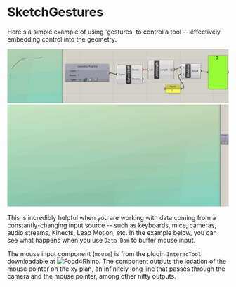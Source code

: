 # SketchGestures

Here's a simple example of using 'gestures' to control a tool -- effectively embedding control into the geometry.

![counting_intersections.gif](gifs/counting_intersections.gif)
![counting_intersections_mouse_gestures.gif](gifs/counting_intersections_mouse_gestures.gif)

This is incredibly helpful when you are working with data coming from a constantly-changing input source -- such as keyboards, mice, cameras, audio streams, Kinects, Leap Motion, etc. In the example below, you can see what happens when you use `Data Dam` to buffer mouse input. 

The mouse input component (`mouse`) is from the plugin `InteracTool`, downloadable at ![Food4Rhino](https://www.food4rhino.com/app/interactool). The component outputs the location of the mouse pointer on the xy plan, an infinitely long line that passes through the camera and the mouse pointer, among other nifty outputs.
